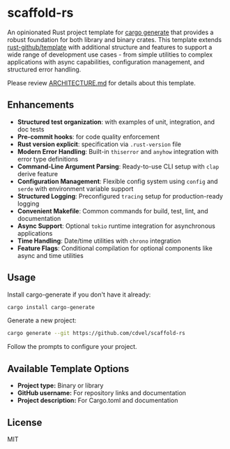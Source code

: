 # scaffold-rs

An opinionated Rust project template for [cargo generate](https://github.com/cargo-generate/cargo-generate) that provides a robust foundation for both library and binary crates. This template extends [rust-github/template](https://github.com/rust-github/template) with additional structure and features to support a wide range of development use cases - from simple utilities to complex applications with async capabilities, configuration management, and structured error handling.

Please review [ARCHITECTURE.md](ARCHITECTURE.md) for details about this template.

## Enhancements

- **Structured test organization**: with examples of unit, integration, and doc tests
- **Pre-commit hooks**: for code quality enforcement
- **Rust version explicit**: specification via `.rust-version` file
- **Modern Error Handling**: Built-in `thiserror` and `anyhow` integration with error type definitions
- **Command-Line Argument Parsing**: Ready-to-use CLI setup with `clap` derive feature
- **Configuration Management**: Flexible config system using `config` and `serde` with environment variable support
- **Structured Logging**: Preconfigured `tracing` setup for production-ready logging
- **Convenient Makefile**: Common commands for build, test, lint, and documentation
- **Async Support**: Optional `tokio` runtime integration for asynchronous applications
- **Time Handling**: Date/time utilities with `chrono` integration
- **Feature Flags**: Conditional compilation for optional components like async and time utilities

## Usage

Install cargo-generate if you don't have it already:

```bash
cargo install cargo-generate
```

Generate a new project:

```bash
cargo generate --git https://github.com/cdvel/scaffold-rs
```

Follow the prompts to configure your project.

## Available Template Options

- **Project type:** Binary or library
- **GitHub username:** For repository links and documentation
- **Project description:** For Cargo.toml and documentation

## License

MIT
